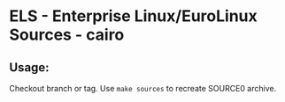 # ELS - Enterprise Linux/EuroLinux Sources - cairo
 
## Usage:
  Checkout branch or tag. Use `make sources` to recreate  SOURCE0 archive.
